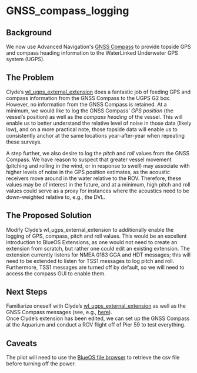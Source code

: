 # GNSS_compass_logging

## Background
We now use Advanced Navigation's [GNSS Compass](https://www.advancednavigation.com/inertial-navigation-systems/satellite-compass/gnss-compass/) to provide topside GPS and compass heading information to the WaterLinked Underwater GPS system (UGPS).  

## The Problem
Clyde’s [wl_ugps_external_extension](https://github.com/clydemcqueen/wl_ugps_external_extension) does a fantastic job of feeding GPS and compass information from the GNSS Compass to the UGPS G2 box. 
However, no information from the GNSS Compass is retained. 
At a minimum, we would like to log the GNSS Compass’ *GPS position* (the vessel’s position) as well as the *compass heading* of the vessel. 
This will enable us to better understand the relative level of noise in those data (likely low), and on a more practical note, those topside data will enable us to consistently anchor at the same locations year-after-year when repeating these surveys. 

A step further, we also desire to log the *pitch* and *roll* values from the GNSS Compass. 
We have reason to suspect that greater vessel movement (pitching and rolling in the wind, or in response to swell) may associate with higher levels of noise in the GPS position estimates, as the acoustic receivers move around in the water relative to the ROV. 
Therefore, these values may be of interest in the future, and at a minimum, high pitch and roll values could serve as a proxy for instances where the acoustics need to be down-weighted relative to, e.g., the DVL. 

## The Proposed Solution
Modify Clyde’s wl_ugps_external_extension to additionally enable the logging of GPS, compass, pitch and roll values. 
This would be an excellent introduction to BlueOS Extensions, as one would not need to create an extension from scratch, but rather one could edit an existing extension. 
The extension currently listens for NMEA 0183 GGA and HDT messages; this will need to be extended to listen for TSS1 messages to log pitch and roll. 
Furthermore, TSS1 messages are turned off by default, so we will need to access the compass GUI to enable them. 

## Next Steps
Familiarize oneself with Clyde’s [wl_ugps_external_extension](https://github.com/clydemcqueen/wl_ugps_external_extension) as well as the GNSS Compass messages (see, e.g., [here](https://docs.advancednavigation.com/gnss-compass/Introduction.htm)).   
Once Clyde’s extension has been edited, we can set up the GNSS Compass at the Aquarium and conduct a ROV flight off of Pier 59 to test everything. 

## Caveats
The pilot will need to use the [BlueOS file browser](https://blueos.cloud/docs/blueos/1.0/advanced-usage/) to retrieve the csv file before turning off the power.	

 

